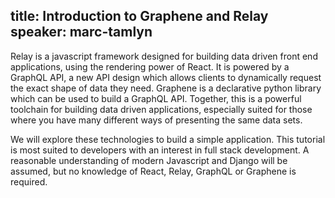 title: Introduction to Graphene and Relay
speaker: marc-tamlyn
---
Relay is a javascript framework designed for building data driven front end applications, using the rendering power of React. It is powered by a GraphQL API, a new API design which allows clients to dynamically request the exact shape of data they need. Graphene is a declarative python library which can be used to build a GraphQL API. Together, this is a powerful toolchain for building data driven applications, especially suited for those where you have many different ways of presenting the same data sets.

We will explore these technologies to build a simple application. This tutorial is most suited to developers with an interest in full stack development. A reasonable understanding of modern Javascript and Django will be assumed, but no knowledge of React, Relay, GraphQL or Graphene is required.
